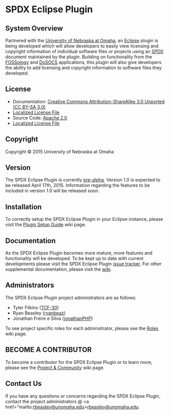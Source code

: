 SPDX Eclipse Plugin
===================

System Overview
---------------

Partnered with the [University of Nebraska at Omaha](http://www.unomaha.edu/), an [Eclipse](https://eclipse.org/home/index.php) plugin is being developed which will allow developers to easily view licensing and copyright information of individual software files or projects using an [SPDX](https://spdx.org/) document maintained by the plugin.  Building on functionality from the [FOSSology](http://www.fossology.org/projects/fossology) and [DoSOCS](https://github.com/socs-dev-env/DoSOCS) applications, this plugin will also give developers the ability to add licensing and copyright information to software files they developed.

License
-------
 - Documentation: [Creative Commons Attribution-ShareAlike 3.0 Unported (CC BY-SA 3.0)](https://creativecommons.org/licenses/by-sa/3.0/)
  -  [Localized License File](https://github.com/TCF-30/SPDX_Eclipse_Plugin/blob/master/DocumentationLicense)
 - Source Code: [Apache 2.0](http://www.apache.org/licenses/LICENSE-2.0)
  -  [Localized License File](https://github.com/TCF-30/SPDX_Eclipse_Plugin/blob/master/SourceLicense)

Copyright
---------

Copyright © 2015 University of Nebraska at Omaha

Version
-------

The SPDX Eclipse Plugin is currently [pre-alpha](https://en.wikipedia.org/wiki/Software_release_life_cycle).  Version 1.0 is expected to be released April 17th, 2015.  Information regarding the features to be included in version 1.0 will be released soon.

Installation
-------------

To correctly setup the SPDX Eclipse Plugin in your Eclipse instance, please visit the [Plugin Setup Guide](https://github.com/TCF-30/SPDX_Eclipse_Plugin/wiki/Plugin-Setup-Guide) wiki page.

Documentation
-------------

As the SPDX Eclipse Plugin becomes more mature, more features and functionality will be developed. To be kept up to date with current developments please visit the SPDX Eclipse Plugin [issue tracker](https://github.com/TCF-30/SPDX_Eclipse_Plugin/issues).  For other supplemental documentation, please visit the  [wiki](https://github.com/TCF-30/SPDX_Eclipse_Plugin/wiki).

Administrators
------------

The SPDX Eclipse Plugin project administrators are as follows:

- Tyler Filkins ([TCF-30](https://github.com/TCF-30))
- Ryan Beasley ([ryanbeaz](https://github.com/ryanbeaz)) 
- Jonathan Freire e Silva ([jonathanPHP](https://github.com/jonathanPHP))

To see project specific roles for each administrator, please see the [Roles](https://github.com/TCF-30/SPDX_Eclipse_Plugin/wiki/Roles) wiki page.

BECOME A CONTRIBUTOR
------------------

To become a contributor for the SPDX Eclipse Plugin or to learn more, please see the [Project & Community](https://github.com/TCF-30/SPDX_Eclipse_Plugin/wiki/Project-&-Community) wiki page.

Contact Us
------------------

If you have any questions or concerns regarding the SPDX Eclipse Plugin, contact the project administrators @ <a href="mailto:rbeasley@unomaha.edu>rbeasley@unomaha.edu</a>.
